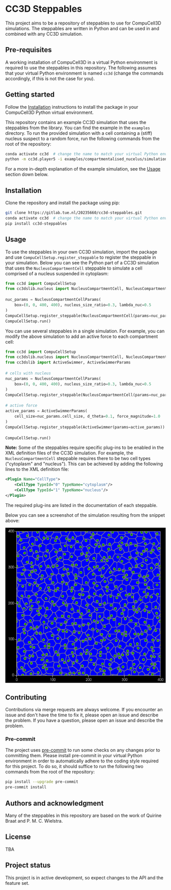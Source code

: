 # CC3D Steppables

This project aims to be a repository of steppables to use for CompuCell3D
simulations. The steppables are written in Python and can be used in and
combined with any CC3D simulation.

## Pre-requisites

A working installation of CompuCell3D in a virtual Python environment is
required to use the steppables in this repository. The following assumes that
your virtual Python environment is named `cc3d` (change the commands
accordingly, if this is not the case for you).

## Getting started

Follow the [Installation](#installation) instructions to install the package in
your CompuCell3D Python virtual environment.

This repository contains an example CC3D simulation that uses the steppables
from the library. You can find the example in the `examples` directory. To run
the provided simulation with a cell containing a (stiff) nucleus suspect to a
random force, run the following commands from the root of the repository:

```bash
conda activate cc3d  # change the name to match your virtual Python environment
python -m cc3d.player5 -i examples/compartmentalised_nucelus/simulation.cc3d
```

For a more in-depth explanation of the example simulation, see the
[Usage](#usage) section down below.

## Installation

Clone the repository and install the package using pip:

```bash
git clone https://gitlab.tue.nl/20235660/cc3d-steppables.git
conda activate cc3d  # change the name to match your virtual Python environment
pip install cc3d-steppables
```

## Usage

To use the steppables in your own CC3D simulation, import the package and use
`CompuCellSetup.register_steppable` to register the steppable in your simulation.
Below you can see the Python part of a CC3D simulation that uses the
`NucleusCompartmentCell` steppable to simulate a cell comprised of a nucleus
suspended in cytoplasm:

```python
from cc3d import CompuCellSetup
from cc3dslib.nucleus import NucleusCompartmentCell, NucleusCompartmentCellParams

nuc_params = NucleusCompartmentCellParams(
    box=(0, 0, 400, 400), nucleus_size_ratio=0.3, lambda_nuc=0.5
)
CompuCellSetup.register_steppable(NucleusCompartmentCell(params=nuc_params))
CompuCellSetup.run()
```

You can use several steppables in a single simulation. For example, you can
modify the above simulation to add an active force to each compartment cell:

```python
from cc3d import CompuCellSetup
from cc3dslib.nucleus import NucleusCompartmentCell, NucleusCompartmentCellParams
from cc3dslib import ActiveSwimmer, ActiveSwimmerParams

# cells with nucleus
nuc_params = NucleusCompartmentCellParams(
    box=(0, 0, 400, 400), nucleus_size_ratio=0.3, lambda_nuc=0.5
)
CompuCellSetup.register_steppable(NucleusCompartmentCell(params=nuc_params))

# active force
active_params = ActiveSwimmerParams(
    cell_size=nuc_params.cell_size, d_theta=0.1, force_magnitude=1.0
)
CompuCellSetup.register_steppable(ActiveSwimmer(params=active_params))

CompuCellSetup.run()
```

**Note:** Some of the steppables require specific plug-ins to be enabled in the
XML definition files of the CC3D simulation. For example, the
`NucleusCompartmentCell` steppable requires there to be two cell types
("cytoplasm" and "nucleus"). This can be achieved by adding the following lines
to the XML definition file:

```xml
<Plugin Name="CellType">
    <CellType TypeId="0" TypeName="cytoplasm"/>
    <CellType TypeId="1" TypeName="nucleus"/>
</Plugin>
```

The required plug-ins are listed in the documentation of each steppable.

Below you can see a screenshot of the simulation resulting from the snippet
above:

![Simulation_screenshot](assets/nucleus_w_active_force_screenshot.png)

## Contributing
Contributions via merge requests are always welcome. If you encounter an issue
and don't have the time to fix it, please open an issue and describe the
problem. If you have a question, please open an issue and describe the problem.

### Pre-commit
The project uses [pre-commit](https://pre-commit.com/) to run some checks on any
changes prior to committing them. Please install pre-commit in your virtual
Python environment in order to automatically adhere to the coding style required
for this project. To do so, it should suffice to run the following two commands
from the root of the repository:

```bash
pip install --upgrade pre-commit
pre-commit install
```

## Authors and acknowledgment
Many of the steppables in this repository are based on the work of Quirine
Braat and P. M. C. Wielstra.

## License

TBA

## Project status
This project is in active development, so expect changes to the API and the
feature set.
